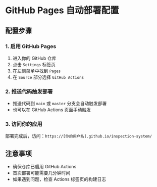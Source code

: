 # GitHub Pages 自动部署配置

## 配置步骤

### 1. 启用 GitHub Pages
1. 进入你的 GitHub 仓库
2. 点击 `Settings` 标签页  
3. 在左侧菜单中找到 `Pages`
4. 在 `Source` 部分选择 `GitHub Actions`

### 2. 推送代码触发部署
- 推送代码到 `main` 或 `master` 分支会自动触发部署
- 也可以在 GitHub Actions 页面手动触发

### 3. 访问你的应用
部署完成后，访问：`https://[你的用户名].github.io/inspection-system/`

## 注意事项
- 确保仓库已启用 GitHub Actions
- 首次部署可能需要几分钟时间
- 如果遇到问题，检查 Actions 标签页的构建日志
